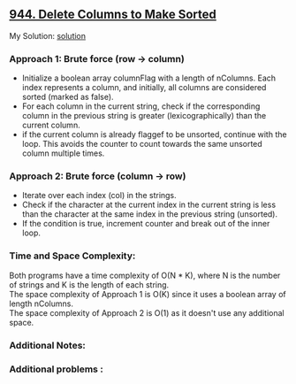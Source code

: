 ## [944. Delete Columns to Make Sorted](https://leetcode.com/problems/delete-columns-to-make-sorted/)  
My Solution: [solution](./944.java)

### Approach 1: Brute force (row -> column)
- Initialize a boolean array columnFlag with a length of nColumns. Each index represents a column, and initially, all columns are considered sorted (marked as false).
- For each column in the current string, check if the corresponding column in the previous string is greater (lexicographically) than the current column.
- if the current column is already flaggef to be unsorted, continue with the loop. This avoids the counter to count towards the same unsorted column multiple times. 

### Approach 2: Brute force (column -> row)
- Iterate over each index (col) in the strings.
- Check if the character at the current index in the current string is less than the character at the same index in the previous string (unsorted).
- If the condition is true, increment counter and break out of the inner loop.

### Time and Space Complexity:  

Both programs have a time complexity of O(N * K), where N is the number of strings and K is the length of each string.  
The space complexity of Approach 1 is O(K) since it uses a boolean array of length nColumns.  
The space complexity of Approach 2 is O(1) as it doesn't use any additional space.

### Additional Notes:


### Additional problems :   

